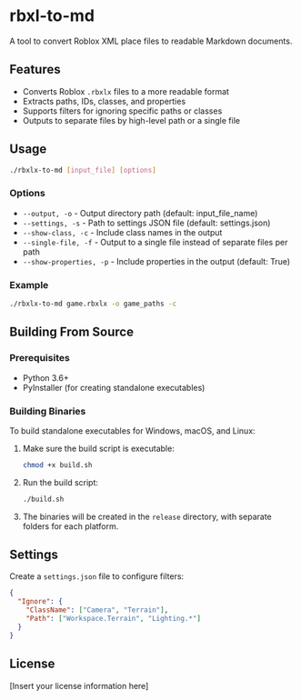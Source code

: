 # rbxl-to-md

A tool to convert Roblox XML place files to readable Markdown documents.

## Features

- Converts Roblox `.rbxlx` files to a more readable format
- Extracts paths, IDs, classes, and properties
- Supports filters for ignoring specific paths or classes
- Outputs to separate files by high-level path or a single file

## Usage

```bash
./rbxlx-to-md [input_file] [options]
```

### Options

- `--output, -o` - Output directory path (default: input_file_name)
- `--settings, -s` - Path to settings JSON file (default: settings.json)
- `--show-class, -c` - Include class names in the output
- `--single-file, -f` - Output to a single file instead of separate files per path
- `--show-properties, -p` - Include properties in the output (default: True)

### Example

```bash
./rbxlx-to-md game.rbxlx -o game_paths -c
```

## Building From Source

### Prerequisites

- Python 3.6+
- PyInstaller (for creating standalone executables)

### Building Binaries

To build standalone executables for Windows, macOS, and Linux:

1. Make sure the build script is executable:
   ```bash
   chmod +x build.sh
   ```

2. Run the build script:
   ```bash
   ./build.sh
   ```

3. The binaries will be created in the `release` directory, with separate folders for each platform.

## Settings

Create a `settings.json` file to configure filters:

```json
{
  "Ignore": {
    "ClassName": ["Camera", "Terrain"],
    "Path": ["Workspace.Terrain", "Lighting.*"]
  }
}
```

## License

[Insert your license information here] 